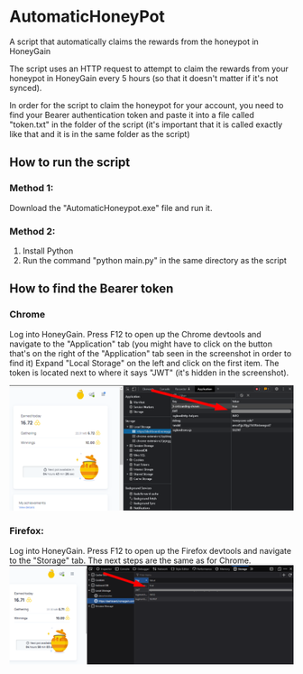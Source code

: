# AutomaticHoneyPot
A script that automatically claims the rewards from the honeypot in HoneyGain

The script uses an HTTP request to attempt to claim the rewards from your honeypot in HoneyGain every 5 hours (so that it doesn't matter if it's not synced).

In order for the script to claim the honeypot for your account, you need to find your Bearer authentication token and paste it into a file called "token.txt" in the folder of the script (it's important that it is called exactly like that and it is in the same folder as the script)

## How to run the script
### Method 1:
Download the "AutomaticHoneypot.exe" file and run it.
### Method 2:
1. Install Python
2. Run the command "python main.py" in the same directory as the script

## How to find the Bearer token

### Chrome
Log into HoneyGain. Press F12 to open up the Chrome devtools and navigate to the "Application" tab (you might have to click on the button that's on the right of the "Application" tab seen in the screenshot in order to find it)
Expand "Local Storage" on the left and click on the first item. The token is located next to where it says "JWT" (it's hidden in the screenshot).

![Screenshot](tutorial_chrome.png)

### Firefox:
Log into HoneyGain. Press F12 to open up the Firefox devtools and navigate to the "Storage" tab. The next steps are the same as for Chrome.
![Screenshot](tutorial.png)
